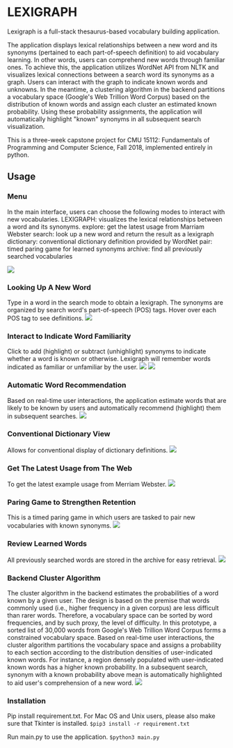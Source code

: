 # LEXIGRAPH

Lexigraph is a full-stack thesaurus-based vocabulary building application. 

The application displays lexical relationships between a new word and its synonyms (pertained to each part-of-speech definition) to aid vocabulary learning. In other words, users can comprehend new words through familiar ones. To achieve this, the application utilizes WordNet API from NLTK and visualizes lexical connections between a search word its synonyms as a graph. Users can interact with the graph to indicate known words and unknowns. In the meantime, a clustering algorithm in the backend partitions a vocabulary space (Google's Web Trillion Word Corpus) based on the distribution of known words and assign each cluster an estimated known probability. Using these probability assignments, the application will automatically highlight "known" synonyms in all subsequent search visualization.

This is a three-week capstone project for CMU 15112: Fundamentals of Programming and Computer Science, Fall 2018, implemented entirely in python.

## Usage
### Menu
In the main interface, users can choose the following modes to interact with new vocabularies.
LEXIGRAPH: visualizes the lexical relationships between a word and its synonyms.
explore: get the latest usage from Marriam Webster
search: look up a new word and return the result as a lexigraph
dictionary: conventional dictionary definition provided by WordNet
pair: timed paring game for learned synonyms
archive: find all previously searched vocabularies

![](/demo/gif/00_menu.gif)

### Looking Up A New Word
Type in a word in the search mode to obtain a lexigraph. The synonyms are organized by search word's part-of-speech (POS) tags. Hover over each POS tag to see definitions.
![](/demo/gif/01_search_def.gif)

### Interact to Indicate Word Familiarity
Click to add (highlight) or subtract (unhighlight) synonyms to indicate whether a word is known or otherwise. Lexigraph will remember words indicated as familiar or unfamiliar by the user.
![](/demo/gif/02_search_highlight.gif)
![](/demo/gif/03_search_dehilight.gif)

### Automatic Word Recommendation
Based on real-time user interactions, the application estimate words that are likely to be known by users and automatically recommend (highlight) them in subsequent searches.
![](/demo/gif/04_search_autohighlight.gif)

### Conventional Dictionary View
Allows for conventional display of dictionary definitions. 
![](/demo/gif/05_dict.gif)

### Get The Latest Usage from The Web
To get the latest example usage from Merriam Webster. 
![](/demo/gif/06_explore.gif)

### Paring Game to Strengthen Retention
This is a timed paring game in which users are tasked to pair new vocabularies with known synonyms. 
![](/demo/gif/07_pair.gif)

### Review Learned Words
All previously searched words are stored in the archive for easy retrieval.
![](/demo/gif/08_archive.gif)

### Backend Cluster Algorithm
The cluster algorithm in the backend estimates the probabilities of a word known by a given user. The design is based on the premise that words commonly used (i.e., higher frequency in a given corpus) are less difficult than rarer words. Therefore, a vocabulary space can be sorted by word frequencies, and by such proxy, the level of difficulty. In this prototype, a sorted list of 30,000 words from Google's Web Trillion Word Corpus forms a constrained vocabulary space. Based on real-time user interactions, the cluster algorithm partitions the vocabulary space and assigns a probability to each section according to the distribution densities of user-indicated known words. For instance, a region densely populated with user-indicated known words has a higher known probability. In a subsequent search, synonym with a known probability above mean is automatically highlighted to aid user's comprehension of a new word.
![](/demo/gif/09_backend.gif)

### Installation
Pip install requirement.txt. For Mac OS and Unix users, please also make sure that Tkinter is installed. 
`$pip3 install -r requirement.txt`

Run main.py to use the application.
`$python3 main.py`
